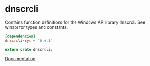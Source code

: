 # dnscrcli #
Contains function definitions for the Windows API library dnscrcli. See winapi for types and constants.

```toml
[dependencies]
dnscrcli-sys = "0.0.1"
```

```rust
extern crate dnscrcli;
```

[Documentation](https://retep998.github.io/doc/winapi/dnscrcli/)
